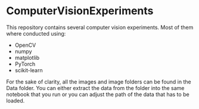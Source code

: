 # ComputerVisionExperiments

This repository contains several computer vision experiments. 
Most of them where conducted using:
* OpenCV
* numpy
* matplotlib
* PyTorch
* scikit-learn

For the sake of clarity, all the images and image folders can be found in the Data folder. You can either extract the data from the folder into the same notebook that you run or you can adjust the path of the data that has to be loaded. 
